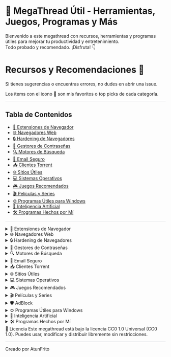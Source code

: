 <p align="center">
  <h1>🚀 MegaThread Útil - Herramientas, Juegos, Programas y Más</h1>
</p>

Bienvenido a este megathread con recursos, herramientas y programas útiles para mejorar tu productividad y entretenimiento.  
Todo probado y recomendado. ¡Disfruta! 👇

# Recursos y Recomendaciones 🌟

Si tienes sugerencias o encuentras errores, no dudes en abrir una issue.

Los ítems con el icono 🌟 son mis favoritos o top picks de cada categoría.

<hr style="height:1px; border:none; background-color:#e1e4e8; margin:1em 0;" />

## Tabla de Contenidos

- [🧩 Extensiones de Navegador](#-extensiones-de-navegador)  
- [🌐 Navegadores Web](#-navegadores-web)  
- [🔒 Hardening de Navegadores](#-hardening-de-navegadores)  
- [🔑 Gestores de Contraseñas](#-gestores-de-contraseñas)  
- [🔍 Motores de Búsqueda](#-motores-de-búsqueda)  
- [📧 Email Seguro](#-email-seguro)  
- [📥 Clientes Torrent](#-clientes-torrent)  
- [🌐 Sitios Útiles](#-sitios-útiles)  
- [💻 Sistemas Operativos](#-sistemas-operativos)  
- [🎮 Juegos Recomendados](#-juegos-recomendados)  
- [🎬 Películas y Series](#-películas-y-series)  
- [⚙️ Programas Útiles para Windows](#️-programas-útiles-para-windows)  
- [🤖 Inteligencia Artificial](#-inteligencia-artificial)  
- [🛠 Programas Hechos por Mí](#-programas-hechos-por-mí)  

<hr style="height:1px; border:none; background-color:#e1e4e8; margin:1em 0;" />

<details>
<summary>🧩 Extensiones de Navegador</summary>

Extensiones para mejorar tu experiencia de navegación, desde bloquear anuncios hasta mejorar la privacidad y productividad.

- [**uBlock Origin**](https://ublockorigin.com/) – Bloqueador de anuncios ligero y eficiente que reduce distracciones y acelera la carga.  
- [**LastPass**](https://www.lastpass.com/) – Gestor de contraseñas seguro que guarda y genera claves fácilmente.  
- [**Dark Reader**](https://darkreader.org/) – Aplica modo oscuro a cualquier página web para cuidar tus ojos.  
- [**Grammarly**](https://www.grammarly.com/) – Corrector gramatical en inglés para mejorar tus textos.  
- [**Pocket**](https://getpocket.com/) – Guarda artículos y vídeos para verlos después sin conexión.  
- [**Privacy Badger**](https://privacybadger.org/) – Bloquea rastreadores invisibles y protege tu privacidad.  
- [**Session Buddy**](https://sessionbuddy.com/) – Organiza y recupera tus pestañas de forma sencilla.  
- [**Vimium**](https://vimium.github.io/) – Navegación por teclado para control total sin ratón.

</details>

<details>
<summary>🌐 Navegadores Web</summary>

Navegadores recomendados para diferentes necesidades: privacidad, velocidad o anonimato.

- [**Firefox**](https://www.mozilla.org/firefox/) 🌟 – Rápido, personalizable y con enfoque fuerte en privacidad.  
- [**Tor Browser**](https://www.torproject.org/) 🌟 – Navegador para anonimato y evitar censura usando la red Tor.  
- [**Brave**](https://brave.com/) – Basado en Chromium, con bloqueador de anuncios integrado y recompensas.  
- [**Librewolf**](https://librewolf.net/) – Firefox sin telemetría ni rastreadores, centrado en privacidad.  
- [**Zen Browser**](https://zen-browser.com/) – Fork de Firefox con diseño minimalista y privacidad mejorada.

</details>

<details>
<summary>🔒 Hardening de Navegadores</summary>

Configuraciones avanzadas para mejorar la seguridad y privacidad de tu navegador, recomendadas para usuarios avanzados.

- [**Arkenfox user.js**](https://github.com/arkenfox/user.js) – Script para ajustar Firefox al máximo nivel de privacidad y seguridad.  
- [**BetterFox**](https://github.com/arkenfox/user.js/tree/master/docs/betterfox) – Optimización de Firefox que balancea privacidad y rendimiento.

⚠️ Estas configuraciones pueden afectar el funcionamiento normal de algunas webs.

</details>

<details>
<summary>🔑 Gestores de Contraseñas</summary>

Herramientas para guardar, generar y autocompletar contraseñas con seguridad.

- [**Bitwarden**](https://bitwarden.com/) 🌟 – Código abierto, gratis, multiplataforma y muy seguro.  
- [**KeePassXC**](https://keepassxc.org/) – Gestor local de contraseñas, sin conexión y muy personalizable.  
- [**LastPass**](https://www.lastpass.com/) – Popular gestor con integración en navegadores y apps (ha tenido controversias).

</details>

<details>
<summary>🔍 Motores de Búsqueda</summary>

Motores para buscar información en la web cuidando tu privacidad y sin ser rastreado.

- [**SearXNG**](https://searxng.org/) 🌟 – Metabuscador open source que combina resultados de varios motores sin tracking.  
- [**DuckDuckGo**](https://duckduckgo.com/) – Popular motor de búsqueda centrado en privacidad.  
- [**Startpage**](https://www.startpage.com/) – Usa resultados de Google sin que te rastreen.

</details>

<details>
<summary>📧 Email Seguro</summary>

Servicios de correo electrónico con cifrado y privacidad para proteger tus comunicaciones.

- [**ProtonMail**](https://proton.me/mail) 🌟 – Email cifrado end-to-end con sede en Suiza.  
- [**Tutanota**](https://tutanota.com/) – Correo seguro con calendario integrado y cifrado automático.  
- [**Mailfence**](https://mailfence.com/) – Email con firma digital y cifrado, ideal para usuarios avanzados.

</details>

<details>
<summary>📥 Clientes Torrent</summary>

Programas para descargar archivos vía torrent de forma segura y eficiente.

- [**qBittorrent**](https://www.qbittorrent.org/) 🌟 – Cliente open source, sin anuncios y fácil de usar.  
- [**Transmission**](https://transmissionbt.com/) – Ligero y minimalista, ideal para usuarios sencillos.  
- [**Deluge**](https://deluge-torrent.org/) – Potente y con plugins para personalización avanzada.

</details>

<details>
<summary>🌐 Sitios Útiles</summary>

Webs que ofrecen servicios prácticos para diferentes necesidades.

- [**Lingva Translate**](https://lingva.ml/) – Alternativa libre a Google Translate sin tracking.  
- [**VirusTotal**](https://www.virustotal.com/) – Analiza archivos y URLs sospechosas para detectar malware.  
- [**Kutt.it**](https://kutt.it/) – Acortador de URLs moderno y open source.  
- [**DownForEveryoneOrJustMe**](https://downforeveryoneorjustme.com/) – Comprueba si una web está caída para todos o solo para ti.

</details>

<details>
<summary>💻 Sistemas Operativos</summary>

Recomendaciones para elegir el sistema operativo adecuado según tus necesidades.

<details>
<summary>Windows</summary>

- [**Windows LTSC**](https://learn.microsoft.com/en-us/windows/enterprise/quality-lifecycle/enterprise-ltsc) 🌟 – Versión estable de Windows sin bloatware ni actualizaciones molestas.  
- [**Chris Titus Tech WinUtil**](https://github.com/ChrisTitusTech/winutil) 🌟 – Herramienta para limpiar y optimizar Windows fácilmente.  
- [**Simplewall**](https://github.com/henrypp/simplewall) 🌟 – Firewall sencillo y open source para controlar conexiones.

⚠️ Para máxima privacidad, considera usar Linux.

</details>

<details>
<summary>Linux</summary>

- [**Debian**](https://www.debian.org/) 🌟 – Sistema operativo estable y base para muchas distribuciones.  
- [**Linux Mint**](https://linuxmint.com/) 🌟 – Ideal para principiantes que quieren facilidad y estabilidad.  
- [**Arch Linux**](https://archlinux.org/) – Para usuarios avanzados que desean un sistema flexible y a medida.  
- [**Tails**](https://tails.boum.org/) – Sistema live enfocado en anonimato y seguridad.  
- [**Qubes OS**](https://www.qubes-os.org/) – Seguridad por compartimentación usando máquinas virtuales.

</details>

<details>
<summary>Móvil</summary>

- [**GrapheneOS**](https://grapheneos.org/) – Sistema Android enfocado en privacidad y seguridad.

CalyxOS – Android con mejoras de privacidad y código abierto.

LineageOS – ROM Android libre y personalizable.

</details> </details> <details> <summary>🎮 Juegos Recomendados</summary>
Juegos para diferentes gustos, desde indie hasta AAA, con enfoque en calidad y comunidad.

Celeste 🌟 – Plataformas con historia emocional y gran jugabilidad.

Hades 🌟 – Roguelike de acción con narrativa y arte excepcionales.

Hollow Knight – Metroidvania con exploración profunda y banda sonora memorable.

Stardew Valley – Simulador de granja relajante y muy adictivo.

Among Us – Multijugador para divertirte con amigos.

</details> <details> <summary>🎬 Películas y Series</summary>
Aquí algunos servicios y herramientas para disfrutar sin interrupciones.

AdBlock – Extensión para bloquear anuncios en sitios de streaming y webs.

Netflix – Plataforma líder en series y películas.

Crunchyroll – Anime y series asiáticas con buena calidad.

Plex – Organizador multimedia para tus películas y series locales.

Popcorn Time – Streaming de películas mediante torrents.

</details>
<a name="adblock"></a>

<details> <summary>🛡️ AdBlock</summary>
AdBlock es una extensión que bloquea anuncios en casi cualquier sitio web, ideal para streaming, videos y navegación sin interrupciones molestas.
Disponible para Chrome, Firefox, Edge y otros navegadores principales. Es fundamental para mejorar la experiencia en sitios con publicidad invasiva.

uBlock Origin es una alternativa ligera y libre que recomiendo para bloquear anuncios.

</details> <details> <summary>⚙️ Programas Útiles para Windows</summary>
Programas para mejorar tu sistema, productividad y mantenimiento.

Everything 🌟 – Buscador ultrarrápido de archivos.

Greenshot – Capturas de pantalla fáciles y rápidas.

WinDirStat – Visualiza el uso de espacio en disco.

7-Zip – Compresor y descompresor gratuito y potente.

Process Explorer – Monitor avanzado de procesos y recursos.

ShareX – Captura y comparte pantalla, además de grabar.

VLC Media Player – Reproductor multimedia compatible con casi todo.

</details> <details> <summary>🤖 Inteligencia Artificial</summary>
Herramientas de IA para tareas creativas y productividad.

ChatGPT 🌟 – IA conversacional para ayudarte con ideas, textos y más.

Stable Diffusion – Generación de imágenes a partir de texto.

Runway ML – Plataforma de IA para video, imagen y audio.

Whisper – Transcripción automática de audio.

Descript – Editor de audio y video con IA.

</details> <details> <summary>🛠 Programas Hechos por Mí</summary>
Pequeñas utilidades y scripts que he desarrollado para facilitar tareas específicas.

Generador de Contraseñas Seguras – Script en Python para crear claves fuertes y aleatorias.

Automatizador de Descargas – Programa para organizar y descargar archivos automáticamente.

Monitor de Estado del Sistema – Herramienta que muestra uso de CPU, RAM y disco en tiempo real.

Puedes encontrar estos proyectos en mi repositorio o solicitar que los comparta.

</details>
📜 Licencia
Este megathread está bajo la licencia CC0 1.0 Universal (CC0 1.0).
Puedes usar, modificar y distribuir libremente sin restricciones.

<hr style="height:1px; border:none; background-color:#e1e4e8; margin:1em 0;" />
Creado por AtunFrito

